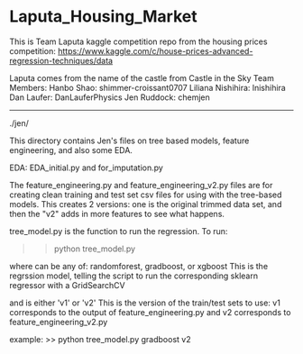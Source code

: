 # Laputa_Housing_Market
This is Team Laputa kaggle competition repo from the housing prices
competition: 
https://www.kaggle.com/c/house-prices-advanced-regression-techniques/data

Laputa comes from the name of the castle from Castle in the Sky
Team Members:
Hanbo Shao: shimmer-croissant0707
Liliana Nishihira: lnishihira
Dan Laufer: DanLauferPhysics
Jen Ruddock: chemjen

--------------------------------------
./jen/

This directory contains Jen's files on tree based models, feature engineering,
and also some EDA.

EDA: EDA_initial.py and for_imputation.py

The feature_engineering.py and feature_engineering_v2.py files are for 
creating clean training and test set csv files for using with the tree-based 
models. This creates 2 versions: one is the original trimmed data set, and 
then the "v2" adds in more features to see what happens.

tree_model.py is the function to run the regression. To run:

>> python tree_model.py <model> <version>

where <model> can be any of: randomforest, gradboost, or xgboost
This is the regrssion model, telling the script to run the corresponding 
sklearn regressor with a GridSearchCV

and <version> is either 'v1' or 'v2'
This is the version of the train/test sets to use: v1 corresponds to the 
output of feature_engineering.py and v2 corresponds to 
feature_engineering_v2.py

example: >> python tree_model.py gradboost v2

